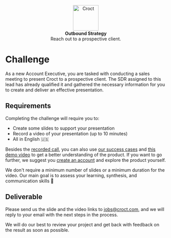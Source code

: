 <p align="center">
    <a href="https://croct.com">
      <img src="https://cdn.croct.io/brand/logo/repo-icon-green.svg" alt="Croct" height="80"/>
    </a>
    <br />
    <strong>Outbound Strategy</strong>
    <br />
    Reach out to a prospective client.
</p>

# Challenge

As a new Account Executive, you are tasked with conducting a sales meeting to present Croct to a prospective client. 
The SDR assigned to this lead has already qualified it and gathered the necessary information  for you to create and 
deliver an effective presentation.

## Requirements

Completing the challenge will require you to:

- Create some slides to support your presentation
- Record a video of your presentation (up to 10 minutes)
- All in English 🇺🇸

Besides the [recorded call](https://cdn.croct.io/assets/sales/challenge-account-executive.mp3), you can also use 
[our success cases](https://blog.croct.com/tag/case-studies) and [this demo video](https://youtu.be/nsudSTeqK48) 
to get a better understanding of the product. If you want to go further, we suggest you 
[create an account](https://app.croct.com/) and explore the product yourself.

We don't require a minimum number of slides or a minimum duration for the video. Our main goal is to assess 
your learning, synthesis, and communication skills 🙂

## Deliverable

Please send us the slide and the video links to jobs@croct.com, and we will reply to your email with the next steps 
in the process.

We will do our best to review your project and get back with feedback on the result as soon as possible.
